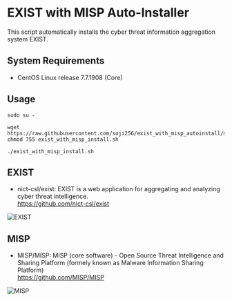 # EXIST with MISP Auto-Installer

This script automatically installs the cyber threat information aggregation system EXIST.

## System Requirements

- CentOS Linux release 7.7.1908 (Core)

## Usage
```
sudo su -

wget https://raw.githubusercontent.com/soji256/exist_with_misp_autoinstall/master/exist_with_misp_install.sh
chmod 755 exist_with_misp_install.sh

./exist_with_misp_install.sh
```

## EXIST
- nict-csl/exist: EXIST is a web application for aggregating and analyzing cyber threat intelligence.  
https://github.com/nict-csl/exist  

![EXIST](https://github.com/soji256/exist_with_misp_autoinstall/blob/master/img/exist.png "EXIST")

## MISP
- MISP/MISP: MISP (core software) - Open Source Threat Intelligence and Sharing Platform (formely known as Malware Information Sharing Platform)  
https://github.com/MISP/MISP  

![MISP](https://github.com/soji256/exist_with_misp_autoinstall/blob/master/img/misp.png "MISP")


